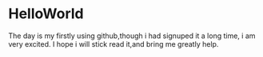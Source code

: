 # HelloWorld
The day is my firstly using github,though i had signuped it a long time, i am very excited.  I hope i will stick read it,and bring me greatly help.

